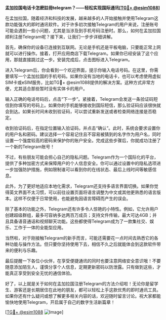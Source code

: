 **孟加拉国电话卡怎麽註冊telegram？——轻松实现国际通讯[[TG💪+ @esim1088](https://t.me/s/esim1088)]**

在孟加拉国，随着经济和科技的发展，越来越多的人开始接触并使用Telegram这款功能强大的即时通讯软件。对于许多初次接触Telegram的用户来说，注册账号可能会遇到一些小问题，尤其是当涉及到手机号码注册时。那么，如何在孟加拉国顺利注册Telegram呢？接下来，让我们一步步详细讲解。

首先，确保你的设备已连接到互联网。无论是手机还是平板电脑，只要能正常上网就可以进行操作。接着，打开应用商店下载Telegram。如果你已经安装了这个应用，那就直接跳过这一步。安装完成后，点击图标进入Telegram。

进入Telegram后，你会看到一个欢迎界面，提示你输入电话号码。在这里，你需要填写一个孟加拉国的手机号码。如果你没有当地的电话卡，也可以考虑使用虚拟SIM卡或eSIM服务，比如TG💪+ @esim1088提供的解决方案。这种方式非常方便，尤其适合那些暂时没有实体卡的用户。

输入正确的电话号码后，点击“下一步”。紧接着，Telegram会发送一条验证码短信到你填写的号码上。如果你的手机能够接收到国际短信，那么验证码应该很快就会到达。如果长时间未收到验证码，可以尝试重新发送或者检查网络连接是否稳定。

收到验证码后，在指定位置输入验证码，并点击“确认”。此时，系统会要求设置你的用户名和密码。建议选择一个容易记住且不容易被猜到的名字作为用户名，同时设置一个强度较高的密码来保护你的账户安全。完成这些步骤后，你就成功注册了一个新的Telegram账号！

不过，有些朋友可能会担心自己的隐私问题。Telegram作为一个国际化的平台，提供了多种加密方式来保障用户的个人信息安全。你可以通过设置中的隐私选项进一步加强防护措施，例如限制谁可以看到你的在线状态、最后上线时间等敏感信息。

此外，为了更好地适应本地化需求，Telegram还支持多语言界面切换。如果你觉得英文界面不太习惯，可以前往设置页面将语言调整为中文或其他更熟悉的语言版本。这样不仅便于日常使用，也能避免因语言障碍而产生的误会。

除了基本的功能之外，Telegram还有许多令人惊艳的小特性。例如，它允许用户创建超级群组，最多可容纳多达两百万成员；支持文件传输，最大可达4GB；并且具备语音通话和视频聊天功能。这些都使得Telegram成为了一款集社交、娱乐、工作于一体的全能型应用。

当然啦，对于刚接触Telegram的新手而言，可能还需要花一点时间去熟悉它的各种功能与操作方法。但只要你坚持使用下去，相信不久之后就能体会到这款软件带来的便利与乐趣。

最后提醒一下各位小伙伴，在享受便捷通讯的同时也要注意网络安全意识哦！不要随意添加陌生人，谨慎分享个人信息，定期更新密码以防泄露。只有做到这些，才能真正享受到安全无忧的通信体验。

好了，以上就是关于如何在孟加拉国注册Telegram的方法介绍啦！无论你是留学生、游客还是长期居住在此地的朋友，都可以轻松上手这款优秀的即时通讯工具。如果你还有什么疑问或想了解更多相关内容的话，欢迎随时留言讨论。祝大家都能愉快地使用Telegram，开启属于自己的数字生活新篇章！

[[TG💪+ @esim1088](https://t.me/s/esim1088) ![Image](https://i.postimg.cc/4NQfJmqS/Snipaste-2025-05-13-00-14-12.png)]